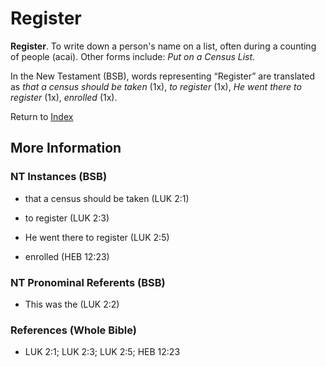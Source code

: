 # Register
**Register**. 
To write down a person's name on a list, often during a counting of people (acai). 
Other forms include: 
*Put on a Census List*. 




In the New Testament (BSB), words representing “Register” are translated as 
*that a census should be taken* (1x), *to register* (1x), *He went there to register* (1x), *enrolled* (1x). 


Return to [Index](00-Index.md)

## More Information

### NT Instances (BSB)

* that a census should be taken (LUK 2:1)

* to register (LUK 2:3)

* He went there to register (LUK 2:5)

* enrolled (HEB 12:23)



### NT Pronominal Referents (BSB)

* This was the (LUK 2:2)



### References (Whole Bible)

* LUK 2:1; LUK 2:3; LUK 2:5; HEB 12:23



